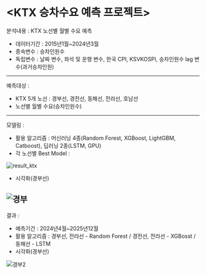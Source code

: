 # <KTX 승차수요 예측 프로젝트>

분석내용 : KTX 노선별 월별 수요 예측
* 데이터기간 : 2015년1월~2024년3월
* 종속변수 : 승차인원수
* 독립변수 : 날짜 변수, 좌석 및 운행 변수, 한국 CPI, KSVKOSPI, 승차인원수 lag 변수(과거승차인원)
---
예측대상 :
* KTX 5개 노선 : 경부선, 경전선, 동해선, 전라선, 호남선
* 노선별 월별 수요(승차인원수)
---
모델링 :
* 활용 알고리즘 : 머신러닝 4종(Random Forest, XGBoost, LightGBM, Catboost), 딥러닝 2종(LSTM, GPU)
* 각 노선별 Best Model :
  
![result_ktx](https://github.com/user-attachments/assets/fe1bc97e-409b-4fd1-91c3-d641595535c3)
* 시각화(경부선)
  
![경부](https://github.com/user-attachments/assets/053b21cd-a71e-4845-9947-2f239206b0ac)
---
결과 :
* 예측기간 : 2024년4월~2025년12월
* 활용 알고리즘 : 경부선, 전라선 - Random Forest / 경전선, 전라선 - XGBosst / 동해선 - LSTM
* 시각화(경부선)
  
![경부2](https://github.com/user-attachments/assets/2d225cdb-9c7a-4349-89f5-ed01e82fc4f4)

